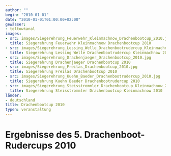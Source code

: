```yaml
---
author: ""
begin: "2010-01-01"
date: "2010-01-01T01:00:00+02:00"
gewässer: 
- teltowkanal
images:
- src: images/Siegerehrung_Feuerwehr_Kleinmachnow_Drachenbootcup_2010.jpg
  title: Siegerehrung Feuerwehr Kleinmachnow Drachenbootcup 2010
- src: images/Siegerehrung_Lessing_Welle_Drachenbootrudercup_Kleinmachnow_2010.jpg
  title: Siegerehrung Lessing Welle Drachenbootrudercup Kleinmachnow 2010
- src: images/Siegerehrung_Drachenjaeger_Drachenbootcup_2010.jpg
  title: Siegerehrung Drachenjaeger Drachenbootcup 2010
- src: images/Siegerehrung_Freilas_Drachenbootcup_2010.jpg
  title: Siegerehrung Freilas Drachenbootcup 2010
- src: images/Siegerehrung_Kuehn_Baeder_Drachenbootrudercup_2010.jpg
  title: Siegerehrung Kuehn Baeder Drachenbootrudercup 2010
- src: images/Siegerehrung_Steisstrommler_Drachenbootcup_Kleinmachnow_2010.jpg
  title: Siegerehrung Steisstrommler Drachenbootcup Kleinmachnow 2010
länder: 
- deutschland
title: Drachenbootcup 2010
typen: veranstaltung
---
```


# Ergebnisse des 5. Drachenboot- Rudercups 2010


